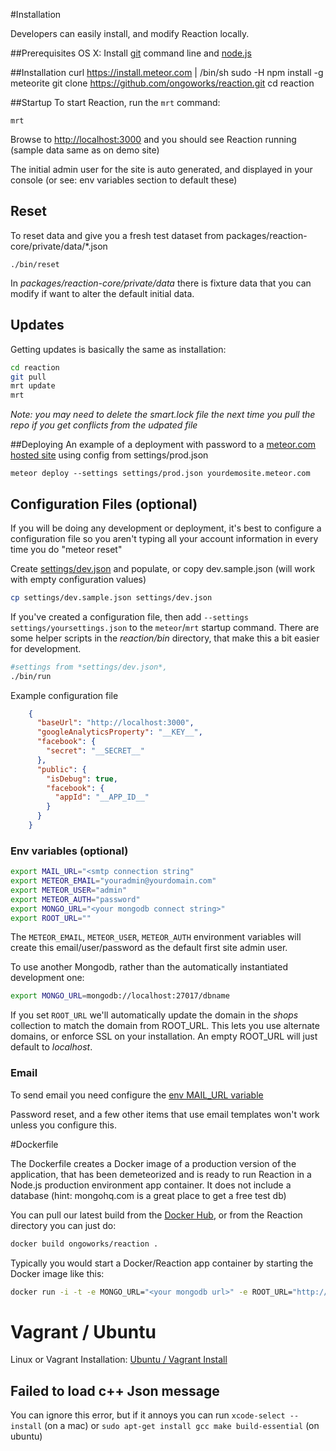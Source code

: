 #Installation

Developers can easily install, and modify Reaction locally.

##Prerequisites
OS X: Install [git](https://github.com/blog/1510-installing-git-from-github-for-mac) command line and [node.js](http://nodejs.org/)

##Installation
    curl https://install.meteor.com | /bin/sh
    sudo -H npm install -g meteorite
    git clone https://github.com/ongoworks/reaction.git
    cd reaction	


##Startup
To start Reaction, run the `mrt` command:

	mrt

Browse to [http://localhost:3000](http://localhost:3000) and you should see Reaction running (sample data same as on demo site)

The initial admin user for the site is auto generated, and displayed in your console (or see: env variables section to default these)

## Reset
To reset data and give you a fresh test dataset from packages/reaction-core/private/data/*.json

	./bin/reset

In *packages/reaction-core/private/data* there is fixture data that you can modify if want to alter the default initial data.	

## Updates
Getting updates is basically the same as installation:

```bash
cd reaction
git pull
mrt update
mrt
```

*Note: you may need to delete the smart.lock file the next time you pull the repo if you get conflicts from the udpated file*

##Deploying
An example of a deployment with password to a [meteor.com hosted site](http://docs.meteor.com/#deploying) using config from settings/prod.json

	meteor deploy --settings settings/prod.json yourdemosite.meteor.com

## Configuration Files (optional)
If you will be doing any development or deployment, it's best to configure a configuration file so you aren't typing all your account information in every time you do "meteor reset"

Create [settings/dev.json](https://github.com/ongoworks/reaction/blob/master/settings/dev.sample.json) and populate, or copy dev.sample.json (will work with empty configuration values)

```bash
cp settings/dev.sample.json settings/dev.json
```

If you've created a configuration file, then add `--settings settings/yoursettings.json` to the `meteor`/`mrt` startup command. There are some helper scripts in the *reaction/bin* directory, that make this a bit easier for development.

```bash
#settings from *settings/dev.json*,
./bin/run  
```


Example configuration file
```json
	{
	  "baseUrl": "http://localhost:3000",
	  "googleAnalyticsProperty": "__KEY__",
	  "facebook": {
	    "secret": "__SECRET__"
	  },
	  "public": {
	    "isDebug": true,
	    "facebook": {
	      "appId": "__APP_ID__"
	    }
	  }
	}
```

### Env variables (optional)

```bash
export MAIL_URL="<smtp connection string"
export METEOR_EMAIL="youradmin@yourdomain.com" 
export METEOR_USER="admin"
export METEOR_AUTH="password"
export MONGO_URL="<your mongodb connect string>"
export ROOT_URL=""
```

The `METEOR_EMAIL`, `METEOR_USER`, `METEOR_AUTH` environment variables will create this email/user/password as the default first site admin user.

To use another Mongodb, rather than the automatically instantiated development one:
```bash
export MONGO_URL=mongodb://localhost:27017/dbname
```

If you set ```ROOT_URL``` we'll automatically update the domain in the *shops* collection to match the domain from ROOT_URL. This lets you use alternate domains, or enforce SSL on your installation.  An empty ROOT_URL will just default to *localhost*.


### Email 
To send email you need configure the [env MAIL_URL variable](http://docs.meteor.com/#email_send)

Password reset, and a few other items that use email templates won't work unless you configure this.


#Dockerfile

The Dockerfile creates a Docker image of a production version of the application, that has been demeteorized and is ready to run Reaction in a Node.js production environment app container. It does not include a database (hint: mongohq.com is a great place to get a free test db)

You can pull our latest build from the [Docker Hub](https://registry.hub.docker.com/u/ongoworks/reaction/),  or from the Reaction directory you can just do:

```bash
docker build ongoworks/reaction .
```


Typically you would start a Docker/Reaction app container by starting the Docker image like this:

```bash
docker run -i -t -e MONGO_URL="<your mongodb url>" -e ROOT_URL="http://localhost" -e PORT="8080" -p ::8080 -d ongoworks/reaction
```

# Vagrant / Ubuntu

Linux or Vagrant Installation: [Ubuntu / Vagrant Install](https://github.com/ongoworks/reaction-core/blob/master/doc/vagrant.md)

## Failed to load c++ Json message

You can ignore this error, but if it annoys you can run
```xcode-select --install``` (on a mac) or ```sudo apt-get install gcc make build-essential``` (on ubuntu)

